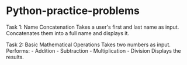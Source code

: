 # Python-practice-problems
 Task 1: Name Concatenation
 Takes a user's first and last name as input.
 Concatenates them into a full name and displays it.

 Task 2: Basic Mathematical Operations
 Takes two numbers as input.
 Performs:
    - Addition
    - Subtraction
    - Multiplication
    - Division 
    Displays the results.

